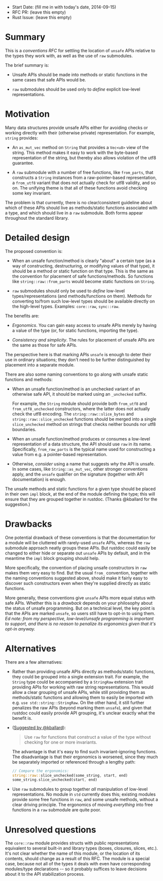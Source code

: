- Start Date: (fill me in with today's date, 2014-09-15)
- RFC PR: (leave this empty)
- Rust Issue: (leave this empty)

# Summary

This is a *conventions RFC* for settling the location of `unsafe` APIs relative
to the types they work with, as well as the use of `raw` submodules.

The brief summary is:

* Unsafe APIs should be made into methods or static functions in the same cases
  that safe APIs would be.

* `raw` submodules should be used only to *define* explicit low-level
  representations.

# Motivation

Many data structures provide unsafe APIs either for avoiding checks or working
directly with their (otherwise private) representation. For example, `string`
provides:

* An `as_mut_vec` method on `String` that provides a `Vec<u8>` view of the
  string.  This method makes it easy to work with the byte-based representation
  of the string, but thereby also allows violation of the utf8 guarantee.

* A `raw` submodule with a number of free functions, like `from_parts`, that
  constructs a `String` instances from a raw-pointer-based representation, a
  `from_utf8` variant that does not actually check for utf8 validity, and so
  on. The unifying theme is that all of these functions avoid checking some key
  invariant.

The problem is that currently, there is no clear/consistent guideline about
which of these APIs should live as methods/static functions associated with a
type, and which should live in a `raw` submodule. Both forms appear throughout
the standard library.

# Detailed design

The proposed convention is:

* When an unsafe function/method is clearly "about" a certain type (as a way of
  constructing, destructuring, or modifying values of that type), it should be a
  method or static function on that type. This is the same as the convention for
  placement of safe functions/methods. So functions like
  `string::raw::from_parts` would become static functions on `String`.

* `raw` submodules should only be used to *define* low-level
  types/representations (and methods/functions on them). Methods for converting
  to/from such low-level types should be available directly on the high-level
  types. Examples: `core::raw`, `sync::raw`.

The benefits are:

* *Ergonomics*. You can gain easy access to unsafe APIs merely by having a value
  of the type (or, for static functions, importing the type).

* *Consistency and simplicity*. The rules for placement of unsafe APIs are the
  same as those for safe APIs.

The perspective here is that marking APIs `unsafe` is enough to deter their use
in ordinary situations; they don't need to be further distinguished by placement
into a separate module.

There are also some naming conventions to go along with unsafe static functions
and methods:

* When an unsafe function/method is an unchecked variant of an otherwise safe
  API, it should be marked using an `_unchecked` suffix.

  For example, the `String` module should provide both `from_utf8` and
  `from_utf8_unchecked` constructors, where the latter does not actually check
  the utf8 encoding.  The `string::raw::slice_bytes` and
  `string::raw::slice_unchecked` functions should be merged into a single
  `slice_unchecked` method on strings that checks neither bounds nor utf8
  boundaries.

* When an unsafe function/method produces or consumes a low-level representation
  of a data structure, the API should use `raw` in its name. Specifically,
  `from_raw_parts` is the typical name used for constructing a value from e.g. a
  pointer-based representation.

* Otherwise, *consider* using a name that suggests *why* the API is unsafe. In
  some cases, like `String::as_mut_vec`, other stronger conventions apply, and the
  `unsafe` qualifier on the signature (together with API documentation) is
  enough.

The unsafe methods and static functions for a given type should be placed in
their own `impl` block, at the end of the module defining the type; this will
ensure that they are grouped together in rustdoc. (Thanks @kballard for the
suggestion.)

# Drawbacks

One potential drawback of these conventions is that the documentation for a
module will be cluttered with rarely-used `unsafe` APIs, whereas the `raw`
submodule approach neatly groups these APIs.  But rustdoc could easily be
changed to either hide or separate out `unsafe` APIs by default, and in the
meantime the `impl` block grouping should help.

More specifically, the convention of placing unsafe constructors in `raw` makes
them very easy to find. But the usual `from_` convention, together with the
naming conventions suggested above, should make it fairly easy to discover such
constructors even when they're supplied directly as static functions.

More generally, these conventions give `unsafe` APIs more equal status with safe
APIs. Whether this is a *drawback* depends on your philosophy about the status
of unsafe programming. But on a technical level, the key point is that the APIs
are marked `unsafe`, so users still have to opt-in to using them. *Ed note: from
my perspective, low-level/unsafe programming is important to support, and there
is no reason to penalize its ergonomics given that it's opt-in anyway.*

# Alternatives

There are a few alternatives:

* Rather than providing unsafe APIs directly as methods/static functions, they
  could be grouped into a single extension trait. For example, the `String` type
  could be accompanied by a `StringRaw` extension trait providing APIs for
  working with raw string representations. This would allow a clear grouping of
  unsafe APIs, while still providing them as methods/static functions and
  allowing them to easily be imported with e.g. `use std::string::StringRaw`.
  On the other hand, it still further penalizes the raw APIs (beyond marking
  them `unsafe`), and given that rustdoc could easily provide API grouping, it's
  unclear exactly what the benefit is.

* ([Suggested by @kballard](https://github.com/rust-lang/rfcs/pull/240#issuecomment-55635468)):

  > Use `raw` for functions that construct a value of the type without checking
  > for one or more invariants.

  The advantage is that it's easy to find such invariant-ignoring functions. The
  disadvantage is that their ergonomics is worsened, since they much be
  separately imported or referenced through a lengthy path:

  ```rust
  // Compare the ergonomics:
  string::raw::slice_unchecked(some_string, start, end)
  some_string.slice_unchecked(start, end)
  ```

* Use `raw` submodules to group together *all* manipulation of low-level
  representations. No module in `std` currently does this; existing modules
  provide some free functions in `raw`, and some unsafe methods, without a clear
  driving principle. The ergonomics of moving *everything* into free functions
  in a `raw` submodule are quite poor.

# Unresolved questions

The `core::raw` module provides structs with public representations equivalent
to several built-in and library types (boxes, closures, slices, etc.). It's not
clear whether the name of this module, or the location of its contents, should
change as a result of this RFC. The module is a special case, because not all of
the types it deals with even have corresponding modules/type declarations -- so
it probably suffices to leave decisions about it to the API stabilization
process.
